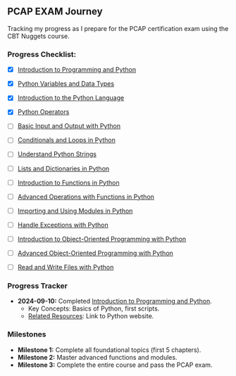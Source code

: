 ## PCAP EXAM Journey
Tracking my progress as I prepare for the PCAP certification exam using the CBT Nuggets course.

### Progress Checklist:
- [x] [Introduction to Programming and Python](01-Introduction-to-Programming-and-Python/)
- [x] [Python Variables and Data Types](02-Python-Variables-and-Data-Types/)
- [x] [Introduction to the Python Language](03-Introduction-to-the-Python-Language/)
- [x] [Python Operators](04-Python-Operators/)
- [ ] [Basic Input and Output with Python](05-Basic-Input-and-Output-with-Python/)
- [ ] [Conditionals and Loops in Python](06-Conditionals-and-Loops-in-Python/)
- [ ] [Understand Python Strings](07-Understand-Python-Strings/)
- [ ] [Lists and Dictionaries in Python](08-Lists-and-Dictionaries-in-Python/)
- [ ] [Introduction to Functions in Python](09-Introduction-to-Functions-in-Python/)
- [ ] [Advanced Operations with Functions in Python](10-Advanced-Operations-with-Functions-in-Python/)
- [ ] [Importing and Using Modules in Python](11-Importing-and-Using-Modules-in-Python/)
- [ ] [Handle Exceptions with Python](12-Handle-Exceptions-with-Python/)
- [ ] [Introduction to Object-Oriented Programming with Python](13-Introduction-to-OOP-with-Python/)
- [ ] [Advanced Object-Oriented Programming with Python](14-Advanced-OOP-with-Python/)
- [ ] [Read and Write Files with Python](15-Read-and-Write-Files-with-Python/)


### Progress Tracker
- **2024-09-10:** Completed [Introduction to Programming and Python](01-Introduction-to-Programming-and-Python/). 
  - Key Concepts: Basics of Python, first scripts.
  - [Related Resources](https://www.python.org): Link to Python website.

### Milestones
- **Milestone 1:** Complete all foundational topics (first 5 chapters).
- **Milestone 2:** Master advanced functions and modules.
- **Milestone 3:** Complete the entire course and pass the PCAP exam.
